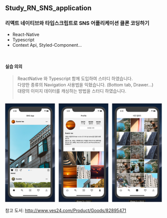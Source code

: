 ## Study_RN_SNS_application

### 리액트 네이티브와 타입스크립트로 SNS 어플리케이션 클론 코딩하기  ###
- React-Native
- Typescript
- Context Api, Styled-Component...
<br>

#### 실습 의의 ####

>ReactNative 와 Typescript 함께 도입하여 스터디 하였습니다. <br/>
>다양한 종류의 Navigation 사용법을 익혔습니다. (Bottom tab, Drawer...) <br/>
>대량의 이미지 데이터를 캐싱하는 방법을 스터디 하였습니다. <br/><br/>

![coverimage](./sns_capture.png)

참고 도서: http://www.yes24.com/Product/Goods/82895471